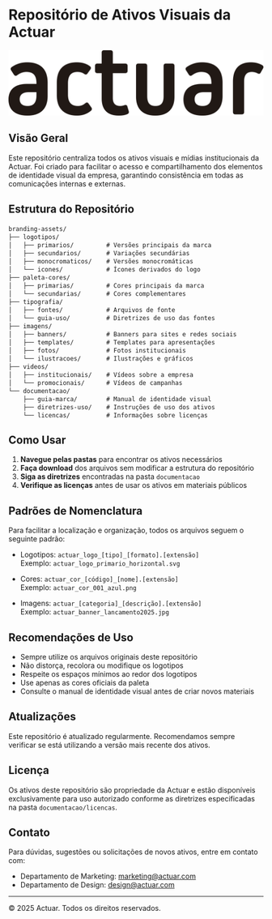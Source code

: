 # Repositório de Ativos Visuais da Actuar

![Logo Actuar](./logotipos/primarios/actuar-apenas-nome.svg)

## Visão Geral

Este repositório centraliza todos os ativos visuais e mídias institucionais da Actuar. Foi criado para facilitar o acesso e compartilhamento dos elementos de identidade visual da empresa, garantindo consistência em todas as comunicações internas e externas.

## Estrutura do Repositório

```
branding-assets/
├── logotipos/
│   ├── primarios/         # Versões principais da marca
│   ├── secundarios/       # Variações secundárias 
│   ├── monocromaticos/    # Versões monocromáticas
│   └── icones/            # Ícones derivados do logo
├── paleta-cores/
│   ├── primarias/         # Cores principais da marca
│   └── secundarias/       # Cores complementares
├── tipografia/
│   ├── fontes/            # Arquivos de fonte
│   └── guia-uso/          # Diretrizes de uso das fontes
├── imagens/
│   ├── banners/           # Banners para sites e redes sociais
│   ├── templates/         # Templates para apresentações
│   ├── fotos/             # Fotos institucionais
│   └── ilustracoes/       # Ilustrações e gráficos
├── videos/
│   ├── institucionais/    # Vídeos sobre a empresa
│   └── promocionais/      # Vídeos de campanhas
└── documentacao/
    ├── guia-marca/        # Manual de identidade visual
    ├── diretrizes-uso/    # Instruções de uso dos ativos
    └── licencas/          # Informações sobre licenças
```

## Como Usar

1. **Navegue pelas pastas** para encontrar os ativos necessários
2. **Faça download** dos arquivos sem modificar a estrutura do repositório
3. **Siga as diretrizes** encontradas na pasta `documentacao`
4. **Verifique as licenças** antes de usar os ativos em materiais públicos

## Padrões de Nomenclatura

Para facilitar a localização e organização, todos os arquivos seguem o seguinte padrão:

- Logotipos: `actuar_logo_[tipo]_[formato].[extensão]`  
  Exemplo: `actuar_logo_primario_horizontal.svg`

- Cores: `actuar_cor_[código]_[nome].[extensão]`  
  Exemplo: `actuar_cor_001_azul.png`

- Imagens: `actuar_[categoria]_[descrição].[extensão]`  
  Exemplo: `actuar_banner_lancamento2025.jpg`

## Recomendações de Uso

- Sempre utilize os arquivos originais deste repositório
- Não distorça, recolora ou modifique os logotipos
- Respeite os espaços mínimos ao redor dos logotipos
- Use apenas as cores oficiais da paleta
- Consulte o manual de identidade visual antes de criar novos materiais

## Atualizações

Este repositório é atualizado regularmente. Recomendamos sempre verificar se está utilizando a versão mais recente dos ativos.

## Licença

Os ativos deste repositório são propriedade da Actuar e estão disponíveis exclusivamente para uso autorizado conforme as diretrizes especificadas na pasta `documentacao/licencas`.

## Contato

Para dúvidas, sugestões ou solicitações de novos ativos, entre em contato com:

- Departamento de Marketing: marketing@actuar.com
- Departamento de Design: design@actuar.com

---

© 2025 Actuar. Todos os direitos reservados.

